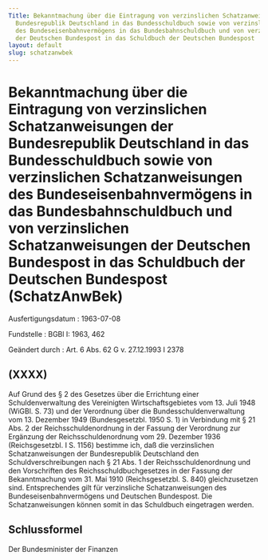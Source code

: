 ```yaml
---
Title: Bekanntmachung über die Eintragung von verzinslichen Schatzanweisungen der
  Bundesrepublik Deutschland in das Bundesschuldbuch sowie von verzinslichen Schatzanweisungen
  des Bundeseisenbahnvermögens in das Bundesbahnschuldbuch und von verzinslichen Schatzanweisungen
  der Deutschen Bundespost in das Schuldbuch der Deutschen Bundespost
layout: default
slug: schatzanwbek
---
```


# Bekanntmachung über die Eintragung von verzinslichen Schatzanweisungen der Bundesrepublik Deutschland in das Bundesschuldbuch sowie von verzinslichen Schatzanweisungen des Bundeseisenbahnvermögens in das Bundesbahnschuldbuch und von verzinslichen Schatzanweisungen der Deutschen Bundespost in das Schuldbuch der Deutschen Bundespost (SchatzAnwBek)

Ausfertigungsdatum
:   1963-07-08

Fundstelle
:   BGBl I: 1963, 462

Geändert durch
:   Art. 6 Abs. 62 G v. 27.12.1993 I 2378


## (XXXX)

Auf Grund des § 2 des Gesetzes über die Errichtung einer
Schuldenverwaltung des Vereinigten Wirtschaftsgebietes vom 13. Juli
1948 (WiGBl. S. 73) und der Verordnung über die
Bundesschuldenverwaltung vom 13. Dezember 1949 (Bundesgesetzbl. 1950
S. 1) in Verbindung mit § 21 Abs. 2 der Reichsschuldenordnung in der
Fassung der Verordnung zur Ergänzung der Reichsschuldenordnung vom 29.
Dezember 1936 (Reichsgesetzbl. I S. 1156) bestimme ich, daß die
verzinslichen Schatzanweisungen der Bundesrepublik Deutschland den
Schuldverschreibungen nach § 21 Abs. 1 der Reichsschuldenordnung und
den Vorschriften des Reichsschuldbuchgesetzes in der Fassung der
Bekanntmachung vom 31. Mai 1910 (Reichsgesetzbl. S. 840)
gleichzusetzen sind.
Entsprechendes gilt für verzinsliche Schatzanweisungen des
Bundeseisenbahnvermögens und Deutschen Bundespost.
Die Schatzanweisungen können somit in das Schuldbuch eingetragen
werden.


## Schlussformel

Der Bundesminister der Finanzen

